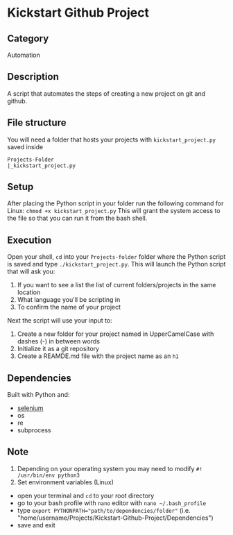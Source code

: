 # Kickstart Github Project
## Category
Automation
## Description
A script that automates the steps of creating a new project on git and github.
## File structure
You will need a folder that hosts your projects with `kickstart_project.py` saved inside
```
Projects-Folder
|_kickstart_project.py
```
## Setup
After placing the Python script in your folder run the following command for Linux:
`chmod +x kickstart_project.py`
This will grant the system access to the file so that you can run it from the bash shell.
## Execution
Open your shell, `cd` into your `Projects-folder` folder where the Python script is saved and type `./kickstart_project.py`. This will launch the Python script that will ask you:
1. If you want to see a list the list of current folders/projects in the same location
2. What language you'll be scripting in
3. To confirm the name of your project

Next the script will use your input to:
1. Create a new folder for your project named in UpperCamelCase with dashes (-) in between words
2. Initialize it as a git repository
3. Create a REAMDE.md file  with the project name as an `h1`
## Dependencies
Built with Python and:
- [selenium](https://selenium-python.readthedocs.io/index.html)
- os
- re
- subprocess
## Note
1. Depending on your operating system you may need to modify `#! /usr/bin/env python3`
2. Set environment variables (Linux)
  - open your terminal and `cd` to your root directory
  - go to your bash profile with `nano` editor with `nano ~/.bash_profile`
  - type `export PYTHONPATH="path/to/dependencies/folder"` (i.e. "home/username/Projects/Kickstart-Github-Project/Dependencies")
  - save and exit